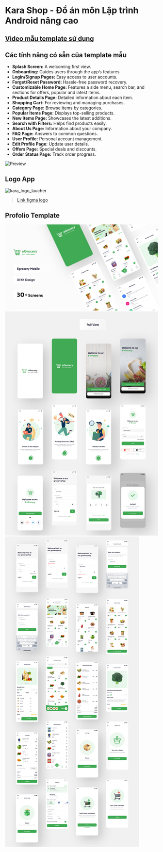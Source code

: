 # Kara Shop - Đồ án môn Lập trình Android nâng cao



## [Video mẫu template sử dụng](https://youtu.be/-RjEULM8a4w)

## Các tính năng có sẵn của template mẫu
- **Splash Screen:** A welcoming first view.
- **Onboarding:** Guides users through the app’s features.
- **Login/Signup Pages:** Easy access to user accounts.
- **Forget/Reset Password:** Hassle-free password recovery.
- **Customizable Home Page:** Features a side menu, search bar, and sections for offers, popular and latest items.
- **Product Details Page:** Detailed information about each item.
- **Shopping Cart:** For reviewing and managing purchases.
- **Category Page:** Browse items by categories.
- **Popular Items Page:** Displays top-selling products.
- **New Items Page:** Showcases the latest additions.
- **Search with Filters:** Helps find products easily.
- **About Us Page:** Information about your company.
- **FAQ Page:** Answers to common questions.
- **User Profile:** Personal account management.
- **Edit Profile Page:** Update user details.
- **Offers Page:** Special deals and discounts.
- **Order Status Page:** Track order progress.

![Preview](/gif.gif)
## Logo App
![kara_logo_laucher](https://github.com/huyng39/KaraShop_DoAnAnrdoidNangCao/assets/104257401/ef59203c-0b55-47dd-bb4b-4ef6192b90b6)
> [Link figma logo](https://www.figma.com/file/iQ3XjYP6sA8PdsJLPW4y83/logo-nh%E1%BA%ADn-di%E1%BB%87n-kara-Android-n%C3%A2ng-cao?type=design&node-id=0%3A1&mode=design&t=AT64jtd6TsKdlQUA-1)
## Profolio Template
![App UI](/ui.png)
![App UI](/g_0.png)
![App UI](/g_1.png)
